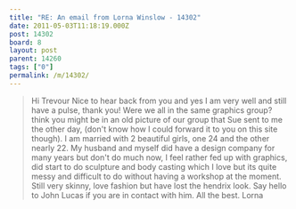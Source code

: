 ```yaml
---
title: "RE: An email from Lorna Winslow - 14302"
date: 2011-05-03T11:18:19.000Z
post: 14302
board: 8
layout: post
parent: 14260
tags: ["0"]
permalink: /m/14302/
---
```

<blockquote>Hi Trevour
Nice to hear back from you and yes I am very well and still have a pulse, thank you!
Were we all in the same graphics group?  think you might be in an old picture of our group that Sue sent to me the other day, (don't know how I could forward it to you on this site though). I am married with 2 beautiful girls, one 24 and the other nearly 22. My husband and myself did have a design company for many years but don't do much now, I feel rather fed up with graphics, did start to do sculpture and body casting which I love but its quite messy and difficult to do without having a workshop at the moment.
Still very skinny, love fashion but have lost the hendrix look. Say hello to John Lucas if you are in contact with him.
All the best. Lorna</blockquote>
